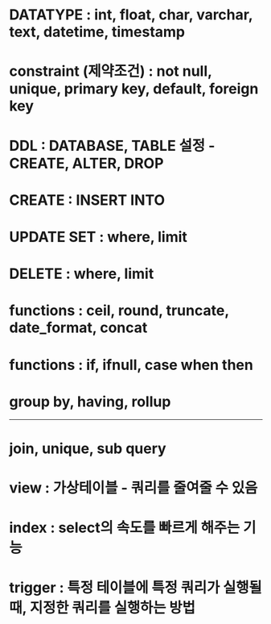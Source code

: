 # DATATYPE : int, float, char, varchar, text, datetime, timestamp
# constraint (제약조건) : not null, unique, primary key, default, foreign key
# DDL : DATABASE, TABLE 설정 - CREATE, ALTER, DROP
# CREATE : INSERT INTO
# UPDATE SET : where, limit
# DELETE : where, limit
# functions : ceil, round, truncate, date_format, concat
# functions : if, ifnull, case when then
# group by, having, rollup
---
# join, unique, sub query
# view : 가상테이블 - 쿼리를 줄여줄 수 있음
# index : select의 속도를 빠르게 해주는 기능
# trigger : 특정 테이블에 특정 쿼리가 실행될때, 지정한 쿼리를 실행하는 방법
